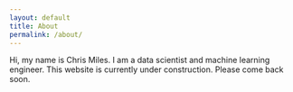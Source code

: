 ```yaml
---
layout: default
title: About
permalink: /about/
---
```


Hi, my name is Chris Miles. I am a data scientist and machine learning engineer. This website is currently under construction. Please come back soon.
